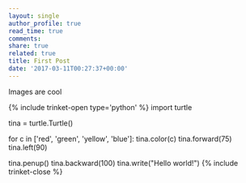 ```yaml
---
layout: single
author_profile: true
read_time: true
comments: 
share: true
related: true
title: First Post
date: '2017-03-11T00:27:37+00:00'
---
```

Images are cool

{% include trinket-open type='python' %}
import turtle

tina = turtle.Turtle()

for c in ['red', 'green', 'yellow', 'blue']:
    tina.color(c)
    tina.forward(75)
    tina.left(90)

tina.penup()
tina.backward(100)
tina.write("Hello world!")
{% include trinket-close %}
